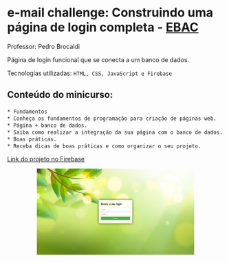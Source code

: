 # e-mail challenge: Construindo uma página de login completa - [EBAC](https://ebaconline.com.br/webinars/prog-emailchallenge-2023-05-01-02-03-04-05)
Professor: Pedro Brocaldi  

Página de login funcional que se conecta a um banco de dados. 

Tecnologias utilizadas: `HTML, CSS, JavaScript e Firebase`  

 
## Conteúdo do minicurso:  
    * Fundamentos  
    * Conheça os fundamentos de programação para criação de páginas web.  
    * Página + banco de dados.  
    * Saiba como realizar a integração da sua página com o banco de dados.  
    * Boas práticas.  
    * Receba dicas de boas práticas e como organizar o seu projeto.  
    
    
[Link do projeto no Firebase](https://tela-login-de6a2.web.app/)  


<div align="center">
  <img height="200" src="img/projeto.jpg"  />
</div>
